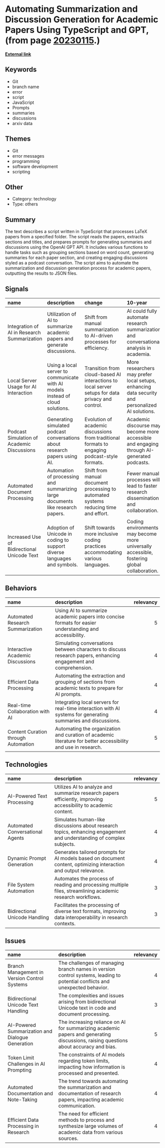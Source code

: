 # __Automating Summarization and Discussion Generation for Academic Papers Using TypeScript and GPT__, (from page [20230115](https://kghosh.substack.com/p/20230115).)

__[External link](https://github.com/yacineMTB/scribepod/blob/6b832d29a0732684d823cff56c6b0f60b6318ee1/processPaper.ts?utm_source=substack&utm_medium=email)__



## Keywords

* Git
* branch name
* error
* script
* JavaScript
* Prompts
* summaries
* discussions
* arxiv data

## Themes

* Git
* error messages
* programming
* software development
* scripting

## Other

* Category: technology
* Type: others

## Summary

The text describes a script written in TypeScript that processes LaTeX papers from a specified folder. The script reads the papers, extracts sections and titles, and prepares prompts for generating summaries and discussions using the OpenAI GPT API. It includes various functions to handle tasks such as grouping sections based on word count, generating summaries for each paper section, and creating engaging discussions styled as a podcast conversation. The script aims to automate the summarization and discussion generation process for academic papers, outputting the results to JSON files.

## Signals

| name                                        | description                                                                    | change                                                                                           | 10-year                                                                                          | driving-force                                                            |   relevancy |
|:--------------------------------------------|:-------------------------------------------------------------------------------|:-------------------------------------------------------------------------------------------------|:-------------------------------------------------------------------------------------------------|:-------------------------------------------------------------------------|------------:|
| Integration of AI in Research Summarization | Utilization of AI to summarize academic papers and generate discussions.       | Shift from manual summarization to AI-driven processes for efficiency.                           | AI could fully automate research summarization and conversational analysis in academia.          | Increased need for efficiency and accessibility in academic research.    |           4 |
| Local Server Usage for AI Interaction       | Using a local server to communicate with AI models instead of cloud solutions. | Transition from cloud-based AI interactions to local server setups for data privacy and control. | More researchers may prefer local setups, enhancing data security and personalized AI solutions. | Growing concerns over data privacy and control over AI interactions.     |           3 |
| Podcast Simulation of Academic Discussions  | Generating simulated podcast conversations about research papers using AI.     | Evolution of academic discussions from traditional formats to engaging podcast-style formats.    | Academic discourse may become more accessible and engaging through AI-generated podcasts.        | Desire for more engaging formats in academic communication and outreach. |           3 |
| Automated Document Processing               | Automation of processing and summarizing large documents like research papers. | Shift from manual document processing to automated systems reducing time and effort.             | Fewer manual processes will lead to faster research dissemination and collaboration.             | Need for speed and efficiency in the research process.                   |           5 |
| Increased Use of Bidirectional Unicode Text | Adoption of Unicode in coding to support diverse languages and symbols.        | Shift towards more inclusive coding practices accommodating various languages.                   | Coding environments may become more universally accessible, fostering global collaboration.      | Globalization and need for inclusivity in technology.                    |           4 |

## Behaviors

| name                                | description                                                                                                     |   relevancy |
|:------------------------------------|:----------------------------------------------------------------------------------------------------------------|------------:|
| Automated Research Summarization    | Using AI to summarize academic papers into concise formats for easier understanding and accessibility.          |           5 |
| Interactive Academic Discussions    | Simulating conversations between characters to discuss research papers, enhancing engagement and comprehension. |           4 |
| Efficient Data Processing           | Automating the extraction and grouping of sections from academic texts to prepare for AI prompts.               |           4 |
| Real-time Collaboration with AI     | Integrating local servers for real-time interaction with AI systems for generating summaries and discussions.   |           4 |
| Content Curation through Automation | Automating the organization and curation of academic literature for better accessibility and use in research.   |           5 |

## Technologies

| name                            | description                                                                                                         |   relevancy |
|:--------------------------------|:--------------------------------------------------------------------------------------------------------------------|------------:|
| AI-Powered Text Processing      | Utilizes AI to analyze and summarize research papers efficiently, improving accessibility to academic content.      |           5 |
| Automated Conversational Agents | Simulates human-like discussions about research topics, enhancing engagement and understanding of complex subjects. |           4 |
| Dynamic Prompt Generation       | Generates tailored prompts for AI models based on document content, optimizing interaction and output relevance.    |           4 |
| File System Automation          | Automates the process of reading and processing multiple files, streamlining academic research workflows.           |           3 |
| Bidirectional Unicode Handling  | Facilitates the processing of diverse text formats, improving data interoperability in research contexts.           |           3 |

## Issues

| name                                             | description                                                                                                                          |   relevancy |
|:-------------------------------------------------|:-------------------------------------------------------------------------------------------------------------------------------------|------------:|
| Branch Management in Version Control Systems     | The challenges of managing branch names in version control systems, leading to potential conflicts and unexpected behavior.          |           4 |
| Bidirectional Unicode Text Handling              | The complexities and issues arising from bidirectional Unicode text in code and document processing.                                 |           3 |
| AI-Powered Summarization and Dialogue Generation | The increasing reliance on AI for summarizing academic papers and generating discussions, raising questions about accuracy and bias. |           5 |
| Token Limit Challenges in AI Prompting           | The constraints of AI models regarding token limits, impacting how information is processed and presented.                           |           4 |
| Automated Documentation and Note-Taking          | The trend towards automating the summarization and documentation of research papers, impacting academic communication.               |           4 |
| Efficient Data Processing in Research            | The need for efficient methods to process and synthesize large volumes of academic data from various sources.                        |           4 |